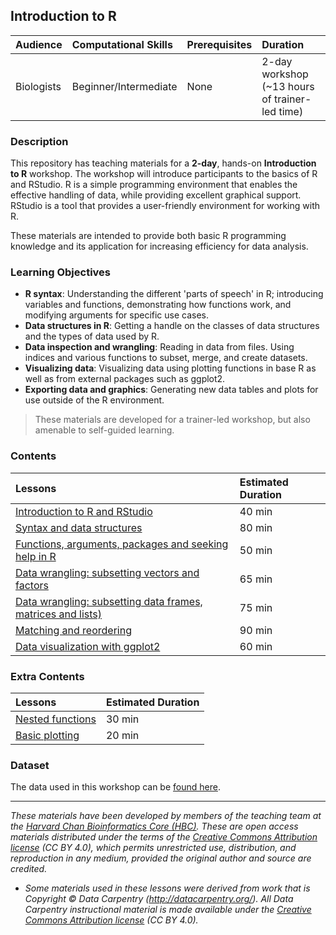 ## Introduction to R

| Audience | Computational Skills | Prerequisites | Duration |
:----------|:----------|:----------|:----------|
| Biologists | Beginner/Intermediate | None | 2-day workshop (~13 hours of trainer-led time)|

### Description
This repository has teaching materials for a **2-day**, hands-on **Introduction to R** workshop. The workshop will introduce participants to the basics of R and RStudio. R is a simple programming environment that enables the effective handling of data, while providing excellent graphical support. RStudio is a tool that provides a user-friendly environment for working with R. 

These materials are intended to provide both basic R programming knowledge and its application for increasing efficiency for data analysis. 

### Learning Objectives

* **R syntax**: Understanding the different 'parts of speech' in R; introducing variables and functions, demonstrating how functions work, and modifying arguments for specific use cases.
* **Data structures in R**: Getting a handle on the classes of data structures and the types of data used by R.
* **Data inspection and wrangling**: Reading in data from files. Using indices and various functions to subset, merge, and create datasets.
* **Visualizing data**: Visualizing data using plotting functions in base R as well as from external packages such as ggplot2.
* **Exporting data and graphics**: Generating new data tables and plots for use outside of the R environment.

> These materials are developed for a trainer-led workshop, but also amenable to self-guided learning.


### Contents

| Lessons            | Estimated Duration |
|:------------------------|:----------|
|[Introduction to R and RStudio](lessons/01_introR-R-and-RStudio.md) | 40 min |
|[Syntax and data structures](lessons/02_introR-syntax-and-data-structures.md) | 80 min |
|[Functions, arguments, packages and seeking help in R](lessons/03_introR-functions-and-arguments.md) | 50 min |
|[Data wrangling: subsetting vectors and factors](lessons/04_introR-data-wrangling.md) | 65 min |
|[Data wrangling: subsetting data frames, matrices and lists)](lessons/05_introR-data-wrangling2.md) | 75 min |
|[Matching and reordering](lessons/06_advR-matching.md) | 90 min |
|[Data visualization with ggplot2](lessons/07_ggplot2.md) | 60 min |


### Extra Contents

| Lessons            | Estimated Duration |
|:------------------------|:----------|
|[Nested functions](lessons/introR-nested-functions.md) | 30 min |
|[Basic plotting](lessons/basic_plots_in_r.md) | 20 min |

### Dataset

The data used in this workshop can be [found here](https://github.com/hbctraining/Intro-to-R-with-DGE/tree/master/data).

---
*These materials have been developed by members of the teaching team at the [Harvard Chan Bioinformatics Core (HBC)](http://bioinformatics.sph.harvard.edu/). These are open access materials distributed under the terms of the [Creative Commons Attribution license](https://creativecommons.org/licenses/by/4.0/) (CC BY 4.0), which permits unrestricted use, distribution, and reproduction in any medium, provided the original author and source are credited.*

* *Some materials used in these lessons were derived from work that is Copyright © Data Carpentry (http://datacarpentry.org/). 
All Data Carpentry instructional material is made available under the [Creative Commons Attribution license](https://creativecommons.org/licenses/by/4.0/) (CC BY 4.0).*
